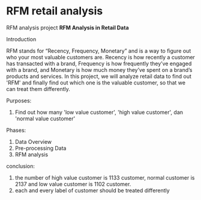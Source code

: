 # RFM retail analysis
 RFM analysis project
**RFM Analysis in Retail Data**

Introduction

RFM stands for “Recency, Frequency, Monetary” and is a way to figure out who your most valuable customers are. Recency is how recently a customer has transacted with a brand, Frequency is how frequently they’ve engaged with a brand, and Monetary is how much money they’ve spent on a brand’s products and services. In this project, we will analyze retail data to find out 'RFM' and finally find out which one is the valuable customer, so that we can treat them differently. 

Purposes:

1. Find out how many 'low value customer', 'high value customer', dan 'normal value customer'

Phases:
1. Data Overview
2. Pre-processing Data
3. RFM analysis

conclusion:
1. the number of high value customer is 1133 customer, normal customer is 2137 and low value customer is 1102 customer.
2. each and every label of customer should be treated differently